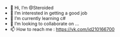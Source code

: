 - 👋 Hi, I’m @Steroided
- 👀 I’m interested in getting a good job
- 🌱 I’m currently learning c#
- 💞️ I’m looking to collaborate on ...
- 📫 How to reach me : https://vk.com/id210166700

<!---
Steroided/Steroided is a ✨ special ✨ repository because its `README.md` (this file) appears on your GitHub profile.
You can click the Preview link to take a look at your changes.
--->
